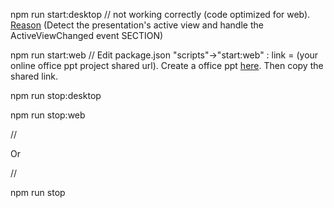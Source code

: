 npm run start:desktop // not working correctly (code optimized for web). [Reason](https://learn.microsoft.com/en-us/office/dev/add-ins/powerpoint/powerpoint-add-ins?view=powerpoint-js-1.4#detect-the-presentations-active-view-and-handle-the-activeviewchanged-event) (Detect the presentation's active view and handle the ActiveViewChanged event SECTION) 


npm run start:web        // Edit package.json  "scripts"->"start:web"   :     link = (your online office ppt project shared url). Create a office ppt [here]("https://www.office.com/launch/powerpoint?ui=es-ES&rs=CL&auth=1"). Then copy the shared link.


npm run stop:desktop

npm run stop:web

//

Or

//

npm run stop
